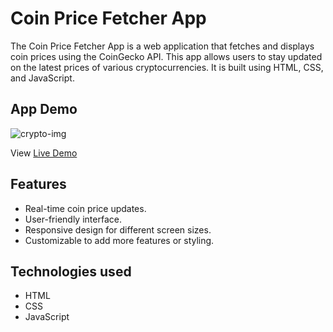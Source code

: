 
# Coin Price Fetcher App

The Coin Price Fetcher App is a web application that fetches and displays coin prices using the CoinGecko API. This app allows users to stay updated on the latest prices of various cryptocurrencies. It is built using HTML, CSS, and JavaScript.

## App Demo

![crypto-img](https://github.com/prankur738/Fetch-CoinPrices-with-CoinGeckoAPI/assets/58555740/2054957b-66c9-4135-9924-e0735ed493b8)


View [Live Demo](https://master.d2cudw0ppsflm2.amplifyapp.com/)



## Features

- Real-time coin price updates.
- User-friendly interface.
- Responsive design for different screen sizes.
- Customizable to add more features or styling.

## Technologies used

- HTML
- CSS
- JavaScript


